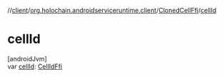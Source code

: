 //[client](../../../index.md)/[org.holochain.androidserviceruntime.client](../index.md)/[ClonedCellFfi](index.md)/[cellId](cell-id.md)

# cellId

[androidJvm]\
var [cellId](cell-id.md): [CellIdFfi](../-cell-id-ffi/index.md)